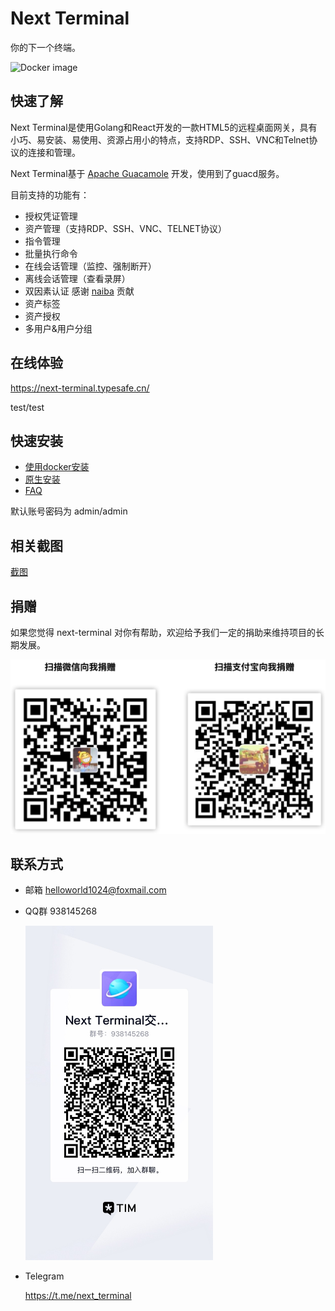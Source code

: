 # Next Terminal

你的下一个终端。

![Docker image](https://github.com/dushixiang/next-terminal/workflows/Docker%20image/badge.svg?branch=master)

## 快速了解

Next Terminal是使用Golang和React开发的一款HTML5的远程桌面网关，具有小巧、易安装、易使用、资源占用小的特点，支持RDP、SSH、VNC和Telnet协议的连接和管理。

Next Terminal基于 [Apache Guacamole](https://guacamole.apache.org/) 开发，使用到了guacd服务。

目前支持的功能有：

- 授权凭证管理
- 资产管理（支持RDP、SSH、VNC、TELNET协议）
- 指令管理
- 批量执行命令
- 在线会话管理（监控、强制断开）
- 离线会话管理（查看录屏）
- 双因素认证 感谢 [naiba](https://github.com/naiba) 贡献
- 资产标签
- 资产授权
- 多用户&用户分组

## 在线体验

https://next-terminal.typesafe.cn/

test/test

## 快速安装

- [使用docker安装](docs/install-docker.md)
- [原生安装](docs/install-naive.md)
- [FAQ](docs/faq.md)

默认账号密码为 admin/admin

## 相关截图

[截图](docs/screenshot.md)

## 捐赠

如果您觉得 next-terminal 对你有帮助，欢迎给予我们一定的捐助来维持项目的长期发展。

![捐赠](./screenshot/donate.png)

## 联系方式

- 邮箱 helloworld1024@foxmail.com

- QQ群 938145268

  <img src="screenshot/qq.png" width="300"  height="auto"/>

- Telegram

  https://t.me/next_terminal